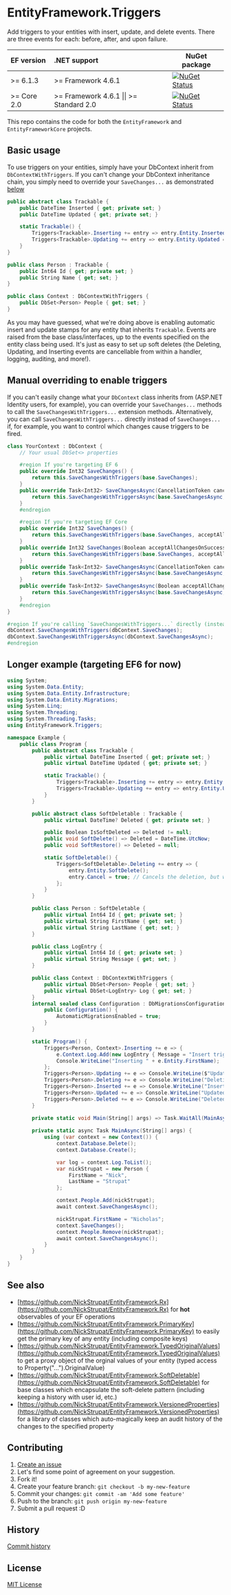 EntityFramework.Triggers
=======================

Add triggers to your entities with insert, update, and delete events. There are three events for each: before, after, and upon failure.

| EF version | .NET support                                    | NuGet package                                                                                                                                              |
|:--------------|:------------------------------------------------|------------------------------------------------------------------------------------------------------------------------------------------------------------|
| >= 6.1.3      | >= Framework 4.6.1                              | [![NuGet Status](http://img.shields.io/nuget/v/EntityFramework.Triggers.svg?style=flat)](https://www.nuget.org/packages/EntityFramework.Triggers/)         |
| >= Core 2.0   | >= Framework 4.6.1 &#124;&#124; >= Standard 2.0 | [![NuGet Status](http://img.shields.io/nuget/v/EntityFrameworkCore.Triggers.svg?style=flat)](https://www.nuget.org/packages/EntityFrameworkCore.Triggers/) |

This repo contains the code for both the `EntityFramework` and `EntityFrameworkCore` projects.

## Basic usage

To use triggers on your entities, simply have your DbContext inherit from `DbContextWithTriggers`. If you can't change your DbContext inheritance chain, you simply need to override your `SaveChanges...` as demonstrated [below](#manual-overriding-to-enable-triggers)

```csharp
public abstract class Trackable {
	public DateTime Inserted { get; private set; }
	public DateTime Updated { get; private set; }

	static Trackable() {
		Triggers<Trackable>.Inserting += entry => entry.Entity.Inserted = entry.Entity.Updated = DateTime.UtcNow;
		Triggers<Trackable>.Updating += entry => entry.Entity.Updated = DateTime.UtcNow;
	}
}

public class Person : Trackable {
	public Int64 Id { get; private set; }
	public String Name { get; set; }
}

public class Context : DbContextWithTriggers {
	public DbSet<Person> People { get; set; }
}
```

As you may have guessed, what we're doing above is enabling automatic insert and update stamps for any entity that inherits `Trackable`. Events are raised from the base class/interfaces, up to the events specified on the entity class being used. It's just as easy to set up soft deletes (the Deleting, Updating, and Inserting events are cancellable from within a handler, logging, auditing, and more!).

## Manual overriding to enable triggers

If you can't easily change what your `DbContext` class inherits from (ASP.NET Identity users, for example), you can override your `SaveChanges...` methods to call the `SaveChangesWithTriggers...` extension methods. Alternatively, you can call `SaveChangesWithTriggers...` directly instead of `SaveChanges...` if, for example, you want to control which changes cause triggers to be fired.

```csharp
class YourContext : DbContext {
	// Your usual DbSet<> properties

	#region If you're targeting EF 6
	public override Int32 SaveChanges() {
		return this.SaveChangesWithTriggers(base.SaveChanges);
	}
	public override Task<Int32> SaveChangesAsync(CancellationToken cancellationToken) {
		return this.SaveChangesWithTriggersAsync(base.SaveChangesAsync, cancellationToken);
	}
	#endregion

	#region If you're targeting EF Core
	public override Int32 SaveChanges() {
		return this.SaveChangesWithTriggers(base.SaveChanges, acceptAllChangesOnSuccess: true);
	}
	public override Int32 SaveChanges(Boolean acceptAllChangesOnSuccess) {
		return this.SaveChangesWithTriggers(base.SaveChanges, acceptAllChangesOnSuccess);
	}
	public override Task<Int32> SaveChangesAsync(CancellationToken cancellationToken = default(CancellationToken)) {
		return this.SaveChangesWithTriggersAsync(base.SaveChangesAsync, acceptAllChangesOnSuccess: true, cancellationToken: cancellationToken);
	}
	public override Task<Int32> SaveChangesAsync(Boolean acceptAllChangesOnSuccess, CancellationToken cancellationToken = default(CancellationToken)) {
		return this.SaveChangesWithTriggersAsync(base.SaveChangesAsync, acceptAllChangesOnSuccess, cancellationToken);
	}
	#endregion
}

#region If you're calling `SaveChangesWithTriggers...` directly (instead of an overridden `SaveChanges...`)
dbContext.SaveChangesWithTriggers(dbContext.SaveChanges);
dbContext.SaveChangesWithTriggersAsync(dbContext.SaveChangesAsync);
#endregion
```

## Longer example (targeting EF6 for now)

```csharp
using System;
using System.Data.Entity;
using System.Data.Entity.Infrastructure;
using System.Data.Entity.Migrations;
using System.Linq;
using System.Threading;
using System.Threading.Tasks;
using EntityFramework.Triggers;

namespace Example {
	public class Program {
		public abstract class Trackable {
			public virtual DateTime Inserted { get; private set; }
			public virtual DateTime Updated { get; private set; }

			static Trackable() {
				Triggers<Trackable>.Inserting += entry => entry.Entity.Inserted = entry.Entity.Updated = DateTime.UtcNow;
				Triggers<Trackable>.Updating += entry => entry.Entity.Updated = DateTime.UtcNow;
			}
		}

		public abstract class SoftDeletable : Trackable {
			public virtual DateTime? Deleted { get; private set; }

			public Boolean IsSoftDeleted => Deleted != null;
			public void SoftDelete() => Deleted = DateTime.UtcNow;
			public void SoftRestore() => Deleted = null;

			static SoftDeletable() {
				Triggers<SoftDeletable>.Deleting += entry => {
					entry.Entity.SoftDelete();
					entry.Cancel = true; // Cancels the deletion, but will persist changes with the same effects as EntityState.Modified
				};
			}
		}

		public class Person : SoftDeletable {
			public virtual Int64 Id { get; private set; }
			public virtual String FirstName { get; set; }
			public virtual String LastName { get; set; }
		}

		public class LogEntry {
			public virtual Int64 Id { get; private set; }
			public virtual String Message { get; set; }
		}

		public class Context : DbContextWithTriggers {
			public virtual DbSet<Person> People { get; set; }
			public virtual DbSet<LogEntry> Log { get; set; }
		}
		internal sealed class Configuration : DbMigrationsConfiguration<Context> {
			public Configuration() {
				AutomaticMigrationsEnabled = true;
			}
		}

		static Program() {
			Triggers<Person, Context>.Inserting += e => {
				e.Context.Log.Add(new LogEntry { Message = "Insert trigger fired for " + e.Entity.FirstName });
				Console.WriteLine("Inserting " + e.Entity.FirstName);
			};
			Triggers<Person>.Updating += e => Console.WriteLine($"Updating {e.Original.FirstName} to {e.Entity.FirstName}");
			Triggers<Person>.Deleting += e => Console.WriteLine("Deleting " + e.Entity.FirstName);
			Triggers<Person>.Inserted += e => Console.WriteLine("Inserted " + e.Entity.FirstName);
			Triggers<Person>.Updated += e => Console.WriteLine("Updated " + e.Entity.FirstName);
			Triggers<Person>.Deleted += e => Console.WriteLine("Deleted " + e.Entity.FirstName);
		}
		
		private static void Main(String[] args) => Task.WaitAll(MainAsync(args));

		private static async Task MainAsync(String[] args) {
			using (var context = new Context()) {
				context.Database.Delete();
				context.Database.Create();

				var log = context.Log.ToList();
				var nickStrupat = new Person {
					FirstName = "Nick",
					LastName = "Strupat"
				};

				context.People.Add(nickStrupat);
				await context.SaveChangesAsync();

				nickStrupat.FirstName = "Nicholas";
				context.SaveChanges();
				context.People.Remove(nickStrupat);
				await context.SaveChangesAsync();
			}
		}
	}
}
```

## See also

- [https://github.com/NickStrupat/EntityFramework.Rx](https://github.com/NickStrupat/EntityFramework.Rx) for **hot** observables of your EF operations
- [https://github.com/NickStrupat/EntityFramework.PrimaryKey](https://github.com/NickStrupat/EntityFramework.PrimaryKey) to easily get the primary key of any entity (including composite keys)
- [https://github.com/NickStrupat/EntityFramework.TypedOriginalValues](https://github.com/NickStrupat/EntityFramework.TypedOriginalValues) to get a proxy object of the orginal values of your entity (typed access to Property("...").OriginalValue)
- [https://github.com/NickStrupat/EntityFramework.SoftDeletable](https://github.com/NickStrupat/EntityFramework.SoftDeletable) for base classes which encapsulate the soft-delete pattern (including keeping a history with user id, etc.)
- [https://github.com/NickStrupat/EntityFramework.VersionedProperties](https://github.com/NickStrupat/EntityFramework.VersionedProperties) for a library of classes which auto-magically keep an audit history of the changes to the specified property

## Contributing

1. [Create an issue](https://github.com/NickStrupat/EntityFramework.Triggers/issues/new)
2. Let's find some point of agreement on your suggestion.
3. Fork it!
4. Create your feature branch: `git checkout -b my-new-feature`
5. Commit your changes: `git commit -am 'Add some feature'`
6. Push to the branch: `git push origin my-new-feature`
7. Submit a pull request :D

## History

[Commit history](https://github.com/NickStrupat/EntityFramework.Triggers/commits/master)

## License

[MIT License](https://github.com/NickStrupat/EntityFramework.Triggers/blob/master/README.md)
